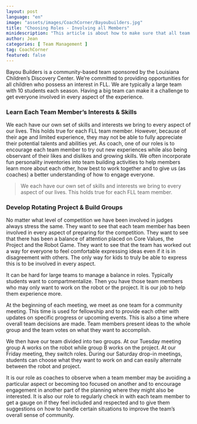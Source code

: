 ```yaml
---
layout: post
language: "en"
image: "assets/images/CoachCorner/Bayoubuilders.jpg"
title: "Choosing Roles - Involving all Members"
minidescription: "This article is about how to make sure that all team members are involved and learning."
author: Jean
categories: [ Team Management ]
tag: CoachCorner
featured: false
---
```


Bayou Builders is a community-based team sponsored by the Louisiana Children’s Discovery Center.  We’re committed to providing opportunities for all children who possess an interest in FLL.  We are typically a large team with 10 students each season.  Having a big team can make it a challenge to get everyone involved in every aspect of the experience.

### Learn Each Team Member’s Interests & Skills

We each have our own set of skills and interests we bring to every aspect of our lives.  This holds true for each FLL team member.  However, because of their age and limited experience, they may not be able to fully appreciate their potential talents and abilities yet. As coach, one of our roles is to encourage each team member to try out new experiences while also being observant of their likes and dislikes and growing skills.  We often incorporate fun personality inventories into team building activities to help members learn more about each other, how best to work together and to give us (as coaches) a better understanding of how to engage everyone.

> We each have our own set of skills and interests we bring to every aspect of our lives.  This holds true for each FLL team member.

### Develop Rotating Project & Build Groups

No matter what level of competition we have been involved in judges always stress the same.  They want to see that each team member has been involved in every aspect of preparing for the competition.  They want to see that there has been a balance of attention placed on Core Values, the Project and the Robot Game.  They want to see that the team has worked out a way for everyone to feel comfortable expressing ideas even if it is in disagreement with others. The only way for kids to truly be able to express this is to be involved in every aspect.

It can be hard for large teams to manage a balance in roles.  Typically students want to compartmentalize.  Then you have those team members who may only want to work on the robot or the project.  It is our job to help them experience more.

At the beginning of each meeting, we meet as one team for a community meeting.  This time is used for fellowship and to provide each other with updates on specific progress or upcoming events.  This is also a time where overall team decisions are made.  Team members present ideas to the whole group and the team votes on what they want to accomplish.

We then have our team divided into two groups.  At our Tuesday meeting group A works on the robot while group B works on the project.  At our Friday meeting, they switch roles. During our Saturday drop-in meetings, students can choose what they want to work on and can easily alternate between the robot and project.

It is our role as coaches to observe when a team member may be avoiding a particular aspect or becoming too focused on another and to encourage engagement in another part of the planning where they might also be interested.  It is also our role to regularly check in with each team member to get a gauge on if they feel included and respected and to give them suggestions on how to handle certain situations to improve the team’s overall sense of community.
